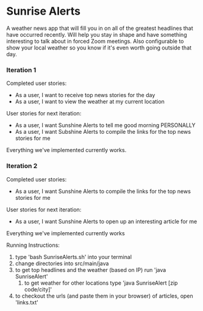 # Sunrise Alerts
A weather news app that will fill you in on all of the greatest headlines that have occurred recently. Will help you stay in shape and have something interesting to talk about in forced Zoom meetings. Also configurable to show your local weather so you know if it's even worth going outside that day.

### Iteration 1
Completed user stories:
  - As a user, I want to receive top news stories for the day
  - As a user, I want to view the weather at my current location

User stories for next iteration:
  - As a user, I want Sunshine Alerts to tell me good morning PERSONALLY
  - As a user, I want Subshine Alerts to compile the links for the top news stories for me
 
Everything we've implemented currently works.

### Iteration 2
Completed user stories:
  - As a user, I want Sunshine Alerts to compile the links for the top news stories for me

User stories for next iteration:
  - As a user, I want Sunshine Alerts to open up an interesting article for me

Everything we've implemented currently works

Running Instructions: 
1. type 'bash SunriseAlerts.sh' into your terminal
1. change directories into src/main/java
1. to get top headlines and the weather (based on IP) run 'java SunriseAlert' 
    1. to get weather for other locations type 'java SunriseAlert [zip code/city]'
1. to checkout the urls (and paste them in your browser) of articles, open 'links.txt'


